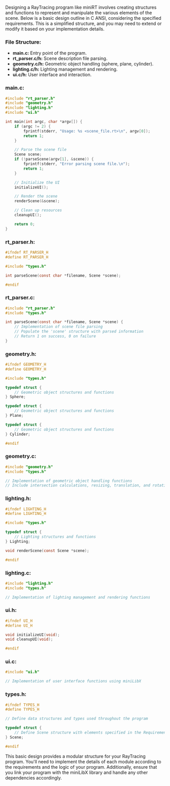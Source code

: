 Designing a RayTracing program like miniRT involves creating structures and functions to represent and manipulate the various elements of the scene. Below is a basic design outline in C ANSI, considering the specified requirements. This is a simplified structure, and you may need to extend or modify it based on your implementation details.

### **File Structure:**
- **main.c:** Entry point of the program.
- **rt_parser.c/h:** Scene description file parsing.
- **geometry.c/h:** Geometric object handling (sphere, plane, cylinder).
- **lighting.c/h:** Lighting management and rendering.
- **ui.c/h:** User interface and interaction.

### **main.c:**
```c
#include "rt_parser.h"
#include "geometry.h"
#include "lighting.h"
#include "ui.h"

int main(int argc, char *argv[]) {
    if (argc != 2) {
        fprintf(stderr, "Usage: %s <scene_file.rt>\n", argv[0]);
        return 1;
    }

    // Parse the scene file
    Scene scene;
    if (!parseScene(argv[1], &scene)) {
        fprintf(stderr, "Error parsing scene file.\n");
        return 1;
    }

    // Initialize the UI
    initializeUI();

    // Render the scene
    renderScene(&scene);

    // Clean up resources
    cleanupUI();

    return 0;
}
```

### **rt_parser.h:**
```c
#ifndef RT_PARSER_H
#define RT_PARSER_H

#include "types.h"

int parseScene(const char *filename, Scene *scene);

#endif
```

### **rt_parser.c:**
```c
#include "rt_parser.h"
#include "types.h"

int parseScene(const char *filename, Scene *scene) {
    // Implementation of scene file parsing
    // Populate the 'scene' structure with parsed information
    // Return 1 on success, 0 on failure
}
```

### **geometry.h:**
```c
#ifndef GEOMETRY_H
#define GEOMETRY_H

#include "types.h"

typedef struct {
    // Geometric object structures and functions
} Sphere;

typedef struct {
    // Geometric object structures and functions
} Plane;

typedef struct {
    // Geometric object structures and functions
} Cylinder;

#endif
```

### **geometry.c:**
```c
#include "geometry.h"
#include "types.h"

// Implementation of geometric object handling functions
// Include intersection calculations, resizing, translation, and rotation
```

### **lighting.h:**
```c
#ifndef LIGHTING_H
#define LIGHTING_H

#include "types.h"

typedef struct {
    // Lighting structures and functions
} Lighting;

void renderScene(const Scene *scene);

#endif
```

### **lighting.c:**
```c
#include "lighting.h"
#include "types.h"

// Implementation of lighting management and rendering functions
```

### **ui.h:**
```c
#ifndef UI_H
#define UI_H

void initializeUI(void);
void cleanupUI(void);

#endif
```

### **ui.c:**
```c
#include "ui.h"

// Implementation of user interface functions using miniLibX
```

### **types.h:**
```c
#ifndef TYPES_H
#define TYPES_H

// Define data structures and types used throughout the program

typedef struct {
    // Define Scene structure with elements specified in the Requirement Analysis
} Scene;

#endif
```

This basic design provides a modular structure for your RayTracing program. You'll need to implement the details of each module according to the requirements and the logic of your program. Additionally, ensure that you link your program with the miniLibX library and handle any other dependencies accordingly.